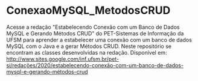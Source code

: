 # ConexaoMySQL_MetodosCRUD
Acesse a redação "Estabelecendo Conexão com um Banco de Dados MySQL e Gerando Métodos CRUD" do PET-Sistemas de Informação da UFSM para aprender a estabelecer uma conexão com um banco de dados MySQL com o Java e a gerar Métodos CRUD. Neste repositório se encontram as classes desenvolvidas na redação.
Disponível em: http://www.sites.google.com/inf.ufsm.br/pet-si/redações/2020/estabelecendo-conexão-com-um-banco-de-dados-mysql-e-gerando-métodos-crud
